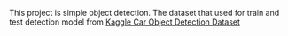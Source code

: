 This project is simple object detection. 
The dataset that used for train and test detection model from [Kaggle Car Object Detection Dataset](https://www.kaggle.com/datasets/sshikamaru/car-object-detection/data)
